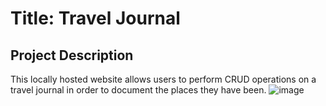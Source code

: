 # Title: Travel Journal

## Project Description
This locally hosted website allows users to perform CRUD operations on a travel journal in order to document the places they have been.
![image](https://github.com/user-attachments/assets/fe4b3e49-9bfe-43dc-89f1-5ff184afbaf5)




